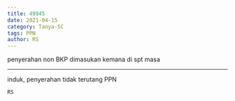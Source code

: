 ```yaml
---
title: 49945
date: 2021-04-15
category: Tanya-SC
tags: PPN
author: RS
---
```


penyerahan non BKP dimasukan kemana di spt masa

---

induk, penyerahan tidak terutang PPN

`RS`

